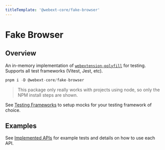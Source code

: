 ```yaml
---
titleTemplate: '@webext-core/fake-browser'
---
```


# Fake Browser

<ChipGroup>
  <Chip text="MV2" type="manifest" />
  <Chip text="MV3" type="manifest" />
  <Chip text="Vitest" type="testing-framework" />
  <Chip text="Jest" type="testing-framework" />
</ChipGroup>

## Overview

An in-memory implementation of [`webextension-polyfill`](https://www.npmjs.com/package/webextension-polyfill) for testing. Supports all test frameworks (Vitest, Jest, etc).

```ts
pnpm i -D @webext-core/fake-browser
```

> This package only really works with projects using node, so only the NPM install steps are shown.

See [Testing Frameworks](/guide/fake-browser/testing-frameworks) to setup mocks for your testing framework of choice.

## Examples

See [Implemented APIs](/guide/fake-browser/implemented-apis) for example tests and details on how to use each API.
